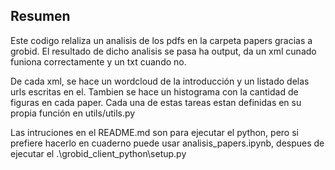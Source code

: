 ## Resumen

Este codigo relaliza un analisis de los pdfs en la carpeta papers gracias a grobid.
El resultado de dicho analisis se pasa ha output, da un xml cunado funiona correctamente y un txt cuando no.

De cada xml, se hace un wordcloud de la introducción y un listado delas urls escritas en el.
Tambien se hace un histograma con la cantidad de figuras en cada paper.
Cada una de estas tareas estan definidas en su propia función en utils/utils.py

Las intruciones en el README.md son para ejecutar el python, pero si prefiere hacerlo en cuaderno puede usar analisis_papers.ipynb, despues de ejecutar el .\grobid_client_python\setup.py





